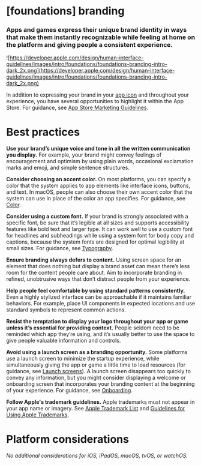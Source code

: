 # **[foundations] branding**

### Apps and games express their unique brand identity in ways that make them instantly recognizable while feeling at home on the platform and giving people a consistent experience.

![https://developer.apple.com/design/human-interface-guidelines/images/intro/foundations/foundations-branding-intro-dark_2x.png](https://developer.apple.com/design/human-interface-guidelines/images/intro/foundations/foundations-branding-intro-dark_2x.png)

In addition to expressing your brand in your [app icon](https://developer.apple.com/design/human-interface-guidelines/foundations/app-icons/) and throughout your experience, you have several opportunities to highlight it within the App Store. For guidance, see [App Store Marketing Guidelines](https://developer.apple.com/app-store/marketing/guidelines/).

# **Best practices**

**Use your brand’s unique voice and tone in all the written communication you display.** For example, your brand might convey feelings of encouragement and optimism by using plain words, occasional exclamation marks and emoji, and simple sentence structures.

**Consider choosing an accent color.** On most platforms, you can specify a color that the system applies to app elements like interface icons, buttons, and text. In macOS, people can also choose their own accent color that the system can use in place of the color an app specifies. For guidance, see [Color](https://developer.apple.com/design/human-interface-guidelines/foundations/color/).

**Consider using a custom font.** If your brand is strongly associated with a specific font, be sure that it’s legible at all sizes and supports accessibility features like bold text and larger type. It can work well to use a custom font for headlines and subheadings while using a system font for body copy and captions, because the system fonts are designed for optimal legibility at small sizes. For guidance, see [Typography](https://developer.apple.com/design/human-interface-guidelines/foundations/typography/).

**Ensure branding always defers to content.** Using screen space for an element that does nothing but display a brand asset can mean there’s less room for the content people care about. Aim to incorporate branding in refined, unobtrusive ways that don’t distract people from your experience.

**Help people feel comfortable by using standard patterns consistently.** Even a highly stylized interface can be approachable if it maintains familiar behaviors. For example, place UI components in expected locations and use standard symbols to represent common actions.

**Resist the temptation to display your logo throughout your app or game unless it’s essential for providing context.** People seldom need to be reminded which app they’re using, and it’s usually better to use the space to give people valuable information and controls.

**Avoid using a launch screen as a branding opportunity.** Some platforms use a launch screen to minimize the startup experience, while simultaneously giving the app or game a little time to load resources (for guidance, see [Launch screens](https://developer.apple.com/design/human-interface-guidelines/patterns/launching#launch-screens)). A launch screen disappears too quickly to convey any information, but you might consider displaying a welcome or onboarding screen that incorporates your branding content at the beginning of your experience. For guidance, see [Onboarding](https://developer.apple.com/design/human-interface-guidelines/patterns/onboarding/).

**Follow Apple's trademark guidelines.** Apple trademarks must not appear in your app name or imagery. See [Apple Trademark List](https://www.apple.com/legal/intellectual-property/trademark/appletmlist.html) and [Guidelines for Using Apple Trademarks](https://www.apple.com/legal/intellectual-property/guidelinesfor3rdparties.html).

# **Platform considerations**

*No additional considerations for iOS, iPadOS, macOS, tvOS, or watchOS.*